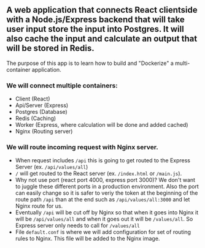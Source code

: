 ## A web application that connects React clientside with a Node.js/Express backend that will take user input store the input into Postgres. It will also cache the input and calculate an output that will be stored in Redis.
The purpose of this app is to learn how to build and "Dockerize" a multi-container application.

### We will connect multiple containers:
- Client (React)
- Api/Server (Express)
- Postgres (Database)
- Redis (Caching)
- Worker (Express, where calculation will be done and added cached)
- Nginx (Routing server)

### We will route incoming request with Nginx server. 
- When request includes `/api` this is going to get routed to the Express Server (ex. `/api/values/all`)
- `/` will get routed to the React server (ex. `/index.html` or `/main.js`).
- Why not use port (react port 4000, express port 3000)? We don't want to juggle these different ports in a production environment. Also the port can easily change so it is safer to veriy the token at the beginning of the route path `/api` than at the end such as `/api/values/all:3000` and let Nginx route for us.
- Eventually `/api` will be cut off by Nginx so that when it goes into Nginx it will be `/api/values/all` and when it goes out it will be `/values/all`. So Express server only needs to call for `/values/all`
- File `default.conf` is where we will add configuration for set of routing rules to Nginx. This file will be added to the Nginx image. 